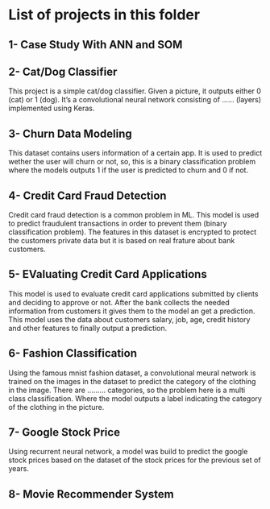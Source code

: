 # **List of projects in this folder**

## **1- Case Study With ANN and SOM**

## **2- Cat/Dog Classifier**

This project is a simple cat/dog classifier. Given a picture, it outputs either 0 (cat) or 1 (dog). It’s a convolutional neural network consisting of ...... (layers) implemented using Keras.

## **3- Churn Data Modeling**

This dataset contains users information of a certain app. It is used to predict wether the user will churn or not, so, this is a binary classification problem where the models outputs 1 if the user is predicted to churn and 0 if not.

## **4- Credit Card Fraud Detection**

Credit card fraud detection is a common problem in ML. This model is used to predict fraudulent transactions in order to prevent them (binary classification problem). The features in this dataset is encrypted to protect the customers private data but it is based on real frature about bank customers.

## **5- EValuating Credit Card Applications**

This model is used to evaluate credit card applications submitted by clients and deciding to approve or not. After the bank collects the needed information from customers it gives them to the model an get a prediction. This model uses the data about customers salary, job, age, credit history and other features to finally output a prediction.

## **6- Fashion Classification**

Using the famous mnist fashion dataset, a convolutional meural network is trained on the images in the dataset to predict the category of the clothing in the image. There are ......... categories, so the problem here is a multi class classification. Where the model outputs a label indicating the category of the clothing in the picture.

## **7- Google Stock Price**

Using recurrent neural network, a model was build to predict the google stock prices based on the dataset of the stock prices for the previous set of years.

## **8- Movie Recommender System**
